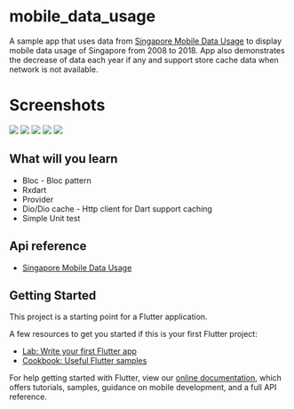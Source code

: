 # mobile_data_usage

A sample app that uses data from [Singapore Mobile Data Usage](https://data.gov.sg/dataset/mobile-data-usage?view_id=5d8e4e74-f260-4387-8479-bfe7f438a2e5&resource_id=a807b7ab-6cad-4aa6-87d0-e283a7353a0f) to display mobile data usage of Singapore from 2008 to 2018. App also demonstrates the decrease of data each year if any and support store cache data when network is not available.

# Screenshots
<img src="/docs/screenshots/1.png"/>
<img src="/docs/screenshots/2.png"/>
<img src="/docs/screenshots/3.png"/>
<img src="/docs/screenshots/4.png"/>
<img src="/docs/screenshots/5.png"/>

## What will you learn
- Bloc - Bloc pattern
- Rxdart
- Provider
- Dio/Dio cache - Http client for Dart support caching
- Simple Unit test

## Api reference
- [Singapore Mobile Data Usage](https://data.gov.sg/dataset/mobile-data-usage?view_id=5d8e4e74-f260-4387-8479-bfe7f438a2e5&resource_id=a807b7ab-6cad-4aa6-87d0-e283a7353a0f)

## Getting Started

This project is a starting point for a Flutter application.

A few resources to get you started if this is your first Flutter project:

- [Lab: Write your first Flutter app](https://flutter.dev/docs/get-started/codelab)
- [Cookbook: Useful Flutter samples](https://flutter.dev/docs/cookbook)

For help getting started with Flutter, view our
[online documentation](https://flutter.dev/docs), which offers tutorials,
samples, guidance on mobile development, and a full API reference.

